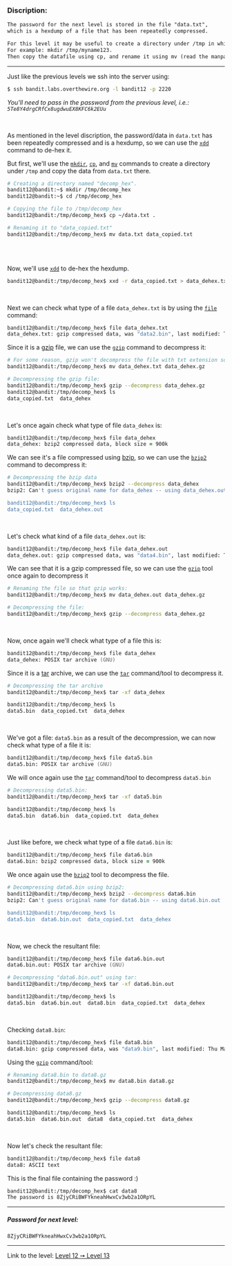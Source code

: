 ### Discription:
```txt
The password for the next level is stored in the file "data.txt",
which is a hexdump of a file that has been repeatedly compressed.

For this level it may be useful to create a directory under /tmp in which you can work using mkdir.
For example: mkdir /tmp/myname123.
Then copy the datafile using cp, and rename it using mv (read the manpages!)
```

---

Just like the previous levels we ssh into the server using:
```zsh
$ ssh bandit.labs.overthewire.org -l bandit12 -p 2220
```

_You'll need to pass in the password from the previous level, i.e.: `5Te8Y4drgCRfCx8ugdwuEX8KFC6k2EUu`_

<br>

As mentioned in the level discription, the password/data in `data.txt` has been repeatedly compressed and is a hexdump, so we can use the [`xdd`](https://linux.die.net/man/1/xxd) command to de-hex it.

But first, we'll use the [`mkdir`](https://linux.die.net/man/1/mkdir), [`cp`](https://linux.die.net/man/1/cp), and [`mv`](https://linux.die.net/man/1/mv) commands to create a directory under `/tmp` and copy the data from `data.txt` there.

```zsh
# Creating a directory named "decomp_hex".
bandit12@bandit:~$ mkdir /tmp/decomp_hex
bandit12@bandit:~$ cd /tmp/decomp_hex

# Copying the file to /tmp/decomp_hex
bandit12@bandit:/tmp/decomp_hex$ cp ~/data.txt .

# Renaming it to "data_copied.txt"
bandit12@bandit:/tmp/decomp_hex$ mv data.txt data_copied.txt
```

<br>
<br>


Now, we'll use [`xdd`](https://linux.die.net/man/1/xxd) to de-hex the hexdump.

```zsh
bandit12@bandit:/tmp/decomp_hex$ xxd -r data_copied.txt > data_dehex.txt
```

<br>


Next we can check what type of a file `data_dehex.txt` is by using the [`file`](https://linux.die.net/man/1/xxd) command:

```zsh
bandit12@bandit:/tmp/decomp_hex$ file data_dehex.txt
data_dehex.txt: gzip compressed data, was "data2.bin", last modified: Thu May  7 18:14:30 2020, max compression, from Unix
```

Since it is a [gzip](https://en.wikipedia.org/wiki/Gzip) file, we can use the [`gzip`](https://linux.die.net/man/1/gzip) command to decompress it:

```zsh
# For some reason, gzip won't decompress the file with txt extension so we rename it:
bandit12@bandit:/tmp/decomp_hex$ mv data_dehex.txt data_dehex.gz

# Decompressing the gzip file:
bandit12@bandit:/tmp/decomp_hex$ gzip --decompress data_dehex.gz
bandit12@bandit:/tmp/decomp_hex$ ls
data_copied.txt  data_dehex
```

<br>

Let's once again check what type of file `data_dehex` is:
```zsh
bandit12@bandit:/tmp/decomp_hex$ file data_dehex
data_dehex: bzip2 compressed data, block size = 900k
```

We can see it's a file compressed using [bzip](http://www.bzip.org/), so we can use the [`bzip2`](https://linux.die.net/man/1/bzip2) command to decompress it:
```zsh
# Decompressing the bzip data
bandit12@bandit:/tmp/decomp_hex$ bzip2 --decompress data_dehex
bzip2: Can't guess original name for data_dehex -- using data_dehex.out

bandit12@bandit:/tmp/decomp_hex$ ls
data_copied.txt  data_dehex.out
```

<br>

Let's check what kind of a file `data_dehex.out` is:
```zsh
bandit12@bandit:/tmp/decomp_hex$ file data_dehex.out
data_dehex.out: gzip compressed data, was "data4.bin", last modified: Thu May  7 18:14:30 2020, max compression, from Unix
```

We can see that it is a gzip compressed file, so we can use the [`gzip`](https://linux.die.net/man/1/gzip) tool once again to decompress it

```zsh
# Renaming the file so that gzip works:
bandit12@bandit:/tmp/decomp_hex$ mv data_dehex.out data_dehex.gz

# Decompressing the file:
bandit12@bandit:/tmp/decomp_hex$ gzip --decompress data_dehex.gz
```

<br>

Now, once again we'll check what type of a file this is:

```zsh
bandit12@bandit:/tmp/decomp_hex$ file data_dehex
data_dehex: POSIX tar archive (GNU)
```

Since it is a [tar](https://www.gnu.org/software/tar/manual/) archive, we can use the [`tar`](https://linux.die.net/man/1/tar) command/tool to decompress it.


```zsh
# Decompressing the tar archive
bandit12@bandit:/tmp/decomp_hex$ tar -xf data_dehex

bandit12@bandit:/tmp/decomp_hex$ ls
data5.bin  data_copied.txt  data_dehex
```

<br>

We've got a file: `data5.bin` as a result of the decompression, we can now check what type of a file it is:

```zsh
bandit12@bandit:/tmp/decomp_hex$ file data5.bin
data5.bin: POSIX tar archive (GNU)
```

We will once again use the [`tar`](https://linux.die.net/man/1/tar) command/tool to decompress `data5.bin`

```zsh
# Decompressing data5.bin:
bandit12@bandit:/tmp/decomp_hex$ tar -xf data5.bin

bandit12@bandit:/tmp/decomp_hex$ ls
data5.bin  data6.bin  data_copied.txt  data_dehex
```

<br>

Just like before, we check what type of a file `data6.bin` is:

```zsh
bandit12@bandit:/tmp/decomp_hex$ file data6.bin
data6.bin: bzip2 compressed data, block size = 900k
```

We once again use the [`bzip2`](https://linux.die.net/man/1/bzip2) tool to decompress the file.

```zsh
# Decompressing data6.bin using bzip2:
bandit12@bandit:/tmp/decomp_hex$ bzip2 --decompress data6.bin
bzip2: Can't guess original name for data6.bin -- using data6.bin.out

bandit12@bandit:/tmp/decomp_hex$ ls
data5.bin  data6.bin.out  data_copied.txt  data_dehex
```

<br>


Now, we check the resultant file:

```zsh
bandit12@bandit:/tmp/decomp_hex$ file data6.bin.out
data6.bin.out: POSIX tar archive (GNU)

# Decompressing "data6.bin.out" using tar:
bandit12@bandit:/tmp/decomp_hex$ tar -xf data6.bin.out

bandit12@bandit:/tmp/decomp_hex$ ls
data5.bin  data6.bin.out  data8.bin  data_copied.txt  data_dehex
```

<br>

Checking `data8.bin`:

```zsh
bandit12@bandit:/tmp/decomp_hex$ file data8.bin
data8.bin: gzip compressed data, was "data9.bin", last modified: Thu May  7 18:14:30 2020, max compression, from Unix
```

Using the [`gzip`](https://linux.die.net/man/1/bzip2) command/tool:

```zsh
# Renaming data8.bin to data8.gz
bandit12@bandit:/tmp/decomp_hex$ mv data8.bin data8.gz

# Decompressing data8.gz
bandit12@bandit:/tmp/decomp_hex$ gzip --decompress data8.gz

bandit12@bandit:/tmp/decomp_hex$ ls
data5.bin  data6.bin.out  data8  data_copied.txt  data_dehex
```

<br>

Now let's check the resultant file:

```zsh
bandit12@bandit:/tmp/decomp_hex$ file data8
data8: ASCII text
```

This is the final file containing the password :)

```zsh
bandit12@bandit:/tmp/decomp_hex$ cat data8
The password is 8ZjyCRiBWFYkneahHwxCv3wb2a1ORpYL
```

---

##### Password for next level:
    8ZjyCRiBWFYkneahHwxCv3wb2a1ORpYL

---

Link to the level: [Level 12 ➙ Level 13](https://overthewire.org/wargames/bandit/bandit13.html)
